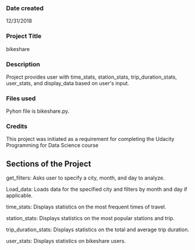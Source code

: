 ### Date created
12/31/2018

### Project Title
bikeshare

### Description
Project provides user with time_stats, station_stats, trip_duration_stats, user_stats, and display_data based on user's input.

### Files used
Pyhon file is bikeshare.py.

### Credits
This project was initiated as a requirement for completing the Udacity Programming for Data Science course

## Sections of the Project
get_filters: Asks user to specify a city, month, and day to analyze.

Load_data: Loads data for the specified city and filters by month and day if applicable.

time_stats: Displays statistics on the most frequent times of travel.

station_stats: Displays statistics on the most popular stations and trip.

trip_duration_stats: Displays statistics on the total and average trip duration.

user_stats: Displays statistics on bikeshare users.
